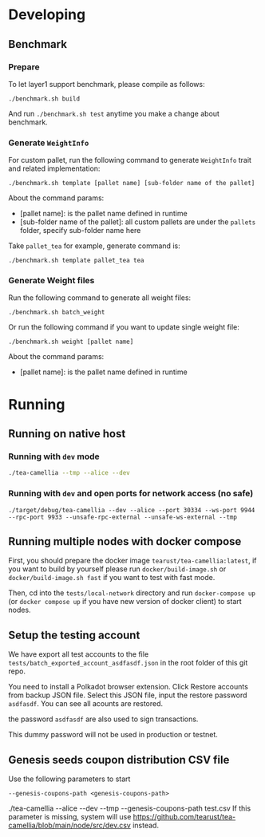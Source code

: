 # Developing

## Benchmark

### Prepare

To let layer1 support benchmark, please compile as follows:

```
./benchmark.sh build
```

And run `./benchmark.sh test` anytime you make a change about benchmark.

### Generate `WeightInfo`
For custom pallet, run the following command to generate `WeightInfo` trait and related implementation:
```
./benchmark.sh template [pallet name] [sub-folder name of the pallet]
```
About the command params:
- [pallet name]: is the pallet name defined in runtime
- [sub-folder name of the pallet]: all custom pallets are under the `pallets` folder, specify sub-folder name here

Take `pallet_tea` for example, generate command is:
```
./benchmark.sh template pallet_tea tea
```

### Generate Weight files

Run the following command to generate all weight files:
```
./benchmark.sh batch_weight
```

Or run the following command if you want to update single weight file:
```
./benchmark.sh weight [pallet name]
```

About the command params:
- [pallet name]: is the pallet name defined in runtime

# Running
## Running on native host
### Running with `dev` mode 

```bash
./tea-camellia --tmp --alice --dev
```
### Running with `dev` and open ports for network access (no safe)
```
./target/debug/tea-camellia --dev --alice --port 30334 --ws-port 9944 --rpc-port 9933 --unsafe-rpc-external --unsafe-ws-external --tmp
```

## Running multiple nodes with docker compose
First, you should prepare the docker image `tearust/tea-camellia:latest`, if you want to build by yourself please run `docker/build-image.sh` or `docker/build-image.sh fast` if you want to test with fast mode.

Then, cd into the `tests/local-network` directory and run `docker-compose up` (or `docker compose up` if you have new version of docker client) to start nodes.

## Setup the testing account
We have export all test accounts to the file `tests/batch_exported_account_asdfasdf.json` in the root folder of this git repo.

You need to install a Polkadot browser extension. Click Restore accounts from backup JSON file. Select this JSON file, input the restore password `asdfasdf`. You can see all acounts are restored.

the password `asdfasdf` are also used to sign transactions.

This dummy password will not be used in production or testnet. 




## Genesis seeds coupon distribution CSV file
Use the following parameters to start

`--genesis-coupons-path <genesis-coupons-path>`


./tea-camellia --alice --dev --tmp --genesis-coupons-path test.csv
If this parameter is missing, system will use https://github.com/tearust/tea-camellia/blob/main/node/src/dev.csv instead.
